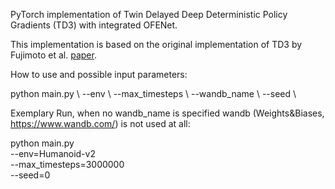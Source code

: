 PyTorch implementation of Twin Delayed Deep Deterministic Policy Gradients (TD3) with integrated OFENet. 

This implementation is based on the original implementation of TD3 by Fujimoto et al. [paper](https://arxiv.org/abs/1802.09477).

How to use and possible input parameters:

python main.py \\
	--env	\\
	--max_timesteps	\\
	--wandb_name		\\
	--seed			\\
	
Exemplary Run, when no wandb_name is specified wandb (Weights&Biases, https://www.wandb.com/) is not used at all:

python main.py \
	--env=Humanoid-v2 \
	--max_timesteps=3000000 \
	--seed=0
	
